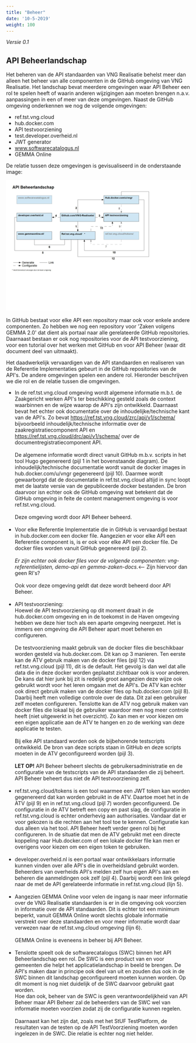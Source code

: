 ```yaml
---
title: "Beheer"
date: '10-5-2019'
weight: 100
---
```


*Versie 0.1*

## API Beheerlandschap

Het beheren van de API standaarden van VNG Realisatie behelst meer dan alleen het beheer van alle componenten in de GitHub omgeving van VNG Realisatie. Het landschap bevat meerdere omgevingen waar API Beheer een rol te spelen heeft of waarin anderen wijzigingen aan moeten brengen n.a.v. aanpassingen in een of meer van deze omgevingen. Naast de GitHub omgeving onderkennen we nog de volgende omgevingen:

- ref.tst.vng.cloud
- hub.docker.com
- API testvoorziening
- test.developer.overheid.nl
- JWT generator
- www.softwarecatalogus.nl
- GEMMA Online

De relatie tussen deze omgevingen is gevisualiseerd in de onderstaande image:

![API Beheerlandschap](https://github.com/VNG-Realisatie/api-beheer/blob/master/API%20Beheerlandschap.jpg)

In GitHub bestaat voor elke API een repository maar ook voor enkele andere componenten. Zo hebben we nog een repository voor 'Zaken volgens GEMMA 2.0' dat dient als portaal naar alle gerelateerde GitHub repositories.
Daarnaast bestaan er ook nog repositories voor de API testvoorziening, voor een tutorial over het werken met GitHub en voor API Beheer (waar dit document deel van uitmaakt).

Het daadwerkelijk vervaardigen van de API standaarden en realiseren van de Referentie Implementaties gebeurt in de GitHub repositories van de API's. De andere omgevingen spelen een andere rol. Hieronder beschrijven we die rol en de relatie tussen die omgevingen.
* In de ref.tst.vng.cloud omgeving wordt algemene informatie m.b.t. de Zaakgericht werken API's ter beschikking gesteld zoals de context waarbinnen en de wijze waarop de API's zijn ontwikkeld. Daarnaast bevat het echter ook documentatie over de inhoudelijke/technische kant van de API's. Zo bevat 
https://ref.tst.vng.cloud/zrc/api/v1/schema/ bijvoorbeeld inhoudelijk/technische informatie over de zaakregistratiecomponent API en https://ref.tst.vng.cloud/drc/api/v1/schema/ over de documentregistratiecomponent API.<br/><br/>De algemene informatie wordt direct vanuit GitHub m.b.v. scripts in het tool Hugo gegenereerd (pijl 1 in het bovenstaande diagram). 
De inhoudelijk/technische documentatie wordt vanuit de docker images in hub.docker.com/u/vngr gegenereerd (pijl 10). Daarmee wordt gewaarborgd dat de documentatie in ref.tst.vng.cloud altijd in sync loopt met de laatste versie van de gepubliceerde docker bestanden. De bron daarvoor isn echter ook de GitHub omgeving wat betekent dat de GitHub omgeving in feite de content management omgeving is voor ref.tst.vng.cloud.<br/><br/>Deze omgeving wordt door API Beheer beheerd.<br/><br/>
* Voor elke Referentie Implementatie die in GitHub is vervaardigd bestaat in hub.docker.com een docker file. Aangezien er voor elke API een Referentie component is, is er ook voor elke API een docker file. De docker files worden vanuit GitHub gegenereerd (pijl 2).<br/><br/>_Er zijn echter ook docker files voor de volgende componenten: vng-referentielijsten, demo-api en  gemma-zaken-docs._<-- Zijn hiervoor dan geen RI's?<br/><br/>Ook voor deze omgeving geldt dat deze wordt beheerd door API Beheer.<br/><br/>
* API testvoorziening:<br/> 
Hoewel de API testvoorziening op dit moment draait in de hub.docker.com omgeving en in de toekomst in de Haven omgeving hebben we deze hier toch als een aparte omgeving neergezet. Het is immers een omgeving die API Beheer apart moet beheren en configureren.<br/><br/>
De testvoorziening maakt gebruik van de docker files die beschikbaar worden gesteld via hub.docker.com. Dit kan op 3 manieren. Ten eerste kan de ATV gebruik maken van de docker files (pijl 12) via ref.tst.vng.cloud (pijl 11), dit is de default. Het gevolg is dan wel dat alle data die in deze docker worden geplaatst zichtbaar ook is voor anderen. De kans dat hier junk bij zit is redelijk groot aangezien deze wijze ook gebruikt wordt voor het leren omgaan met de API's. De ATV kan echter ook direct gebruik maken van de docker files op hub.docker.com (pijl 8). Daarbij heeft men volledige controle over de data. Dit zal een gebruiker zelf moeten configureren. Tenslotte kan de ATV nog gebruik maken van docker files die lokaal bij de gebruiker waardoor men nog meer controle heeft (niet uitgewerkt in het overzicht). Zo kan men er voor kiezen om een eigen applicatie aan de ATV te hangen en zo de werking van deze applicatie te testen.<br/><br/>
Bij elke API standaard worden ook de bijbehorende testscripts ontwikkeld. De bron van deze scripts staan in GitHub en deze scripts moeten in de ATV geconfigureerd worden (pijl 3).<br/><br/>
**LET OP!** API Beheer beheert slechts de gebruikersadministratie en de configuratie van de testscripts van de API standaarden die zij beheert. API Beheer beheert dus niet de API testvoorziening zelf.<br/><br/>
* ref.tst.vng.cloud/tokens is een tool waarmee een JWT token kan worden gegenereerd dat kan worden gebruikt in de ATV. Daartoe moet het in de ATV (pijl 9) en in ref.tst.vng.cloud (pijl 7) worden geconfigureerd. De configuratie in de ATV betreft een copy en past slag, de configuratie in ref.tst.vng.cloud is echter onderhevig aan authorisaties. Vandaar dat er voor gekozen is die rechten aan het tool toe te kennen. Configuratie kan dus alleen via het tool. API Beheer heeft verder geen rol bij het configureren. In de situatie dat men de ATV gebruikt met een directe koppeling naar Hub.docker.com of een lokale docker file kan men er overigens voor kiezen om een eigen token te gebruiken.<br/><br/>
* developer.overheid.nl is een portaal waar ontwikkelaars informatie kunnen vinden over alle API's die in overheidsland gebruikt worden. Beheerders van overheids API's melden zelf hun eigen API's aan en beheren die aanmeldingen ook zelf (pijl 4). Daarbij wordt een link gelegd naar de met de API gerelateerde informatie in ref.tst.vng.cloud (lijn 5).<br/><br/>
* Aangezien GEMMA Online voor velen de ingang is naar meer informatie over de VNG Realisatie standaarden is er in die omgeving ook voorzien in informatie over de API standaarden. Dit is echter tot een minimum beperkt, vanuit GEMMA Online wordt slechts globale informatie verstrekt over deze standaarden en voor meer informatie wordt daar verwezen naar de ref.tst.vng.cloud omgeving (lijn 6).<br/><br/>GEMMA Online is eveneens in beheer bij API Beheer.<br/><br/>
* Tenslotte speelt ook de softwarecatalogus (SWC) binnen het API Beheerlandschap een rol. De SWC is een product van en voor gemeenten die helpt het applicatielandschap in beeld te brengen. De API's maken daar in principe ook deel van uit en zouden dus ook in de SWC binnen dit landschap geconfigureerd moeten kunnen worden. Op dit moment is nog niet duidelijk of de SWC daarvoor gebruikt gaat worden.<br/>Hoe dan ook, beheer van de SWC is geen verantwoordelijkheid van API Beheer maar API Beheer zal de beheerders van de SWC wel van informatie moeten voorzien zodat zij de configuratie kunnen regelen.<br/><br/>Daarnaast kan het zijn dat, zoals met het StUF TestPlatform, de resultaten van de testen op de API TestVoorziening moeten worden ingelezen in de SWC. Die relatie is echter nog niet helder.
